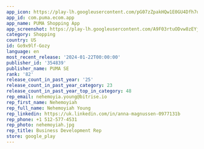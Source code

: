 ```yaml
---
app_icon: https://play-lh.googleusercontent.com/pG07zZpakHQw1E0GU4Dfh7u7PNBJemx8LjLNApEBbbaMIEzDY7V9yqglQuSTzJCuuBg
app_id: com.puma.ecom.app
app_name: PUMA Shopping App
app_screenshot: https://play-lh.googleusercontent.com/A9F03rtuODvw8zEYjfzw6GlFa921hoFIJFJy0MBcD6yZRSM89N04O1QTK8QXUHcJcVQ
category: Shopping
country: US
id: Go9x9lf-Gozy
language: en
most_recent_release: '2024-01-22T00:00:00'
publisher_id: '354839'
publisher_name: PUMA SE
rank: '82'
release_count_in_past_year: '25'
release_count_in_past_year_category: 23
release_count_in_past_year_top_in_category: 48
rep_email: nehemoyia.young@bitrise.io
rep_first_name: Nehemoyiah
rep_full_name: Nehemoyiah Young
rep_linkedin: https://uk.linkedin.com/in/anna-magnussen-0977131b
rep_phone: +1 512-577-4531
rep_photo: nehemoyiah.jpg
rep_title: Business Development Rep
store: google_play
---
```

